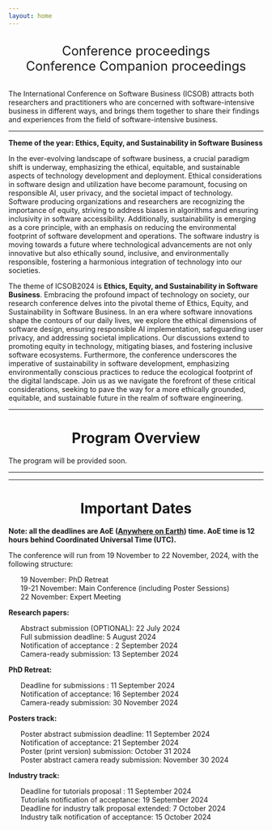 ```yaml
---
layout: home
---
```


<br/>

<div style="text-align:center">
<a href="https://link.springer.com/book/10.1007/978-3-031-20706-8" target="_blank" style="text-decoration: none; font-size:25px">Conference proceedings</a>
</div>

<div style="text-align:center">
<a href="https://ceur-ws.org/Vol-3316/" target="_blank" style="text-decoration: none; font-size:25px">Conference Companion proceedings</a>
</div>

<br>

The International Conference on Software Business (ICSOB) attracts both researchers and practitioners who are concerned with software-intensive business in different ways, and brings them together to share their findings and experiences from the field of software-intensive business.

<hr>

<b class="display-4" style="text-align: center;">Theme of the year: Ethics, Equity, and Sustainability in Software Business </b>

In the ever-evolving landscape of software business, a crucial paradigm shift is underway, emphasizing the ethical, equitable, and sustainable aspects of technology development and deployment. Ethical considerations in software design and utilization have become paramount, focusing on responsible AI, user privacy, and the societal impact of technology. Software producing organizations and researchers are recognizing the importance of equity, striving to address biases in algorithms and ensuring inclusivity in software accessibility. Additionally, sustainability is emerging as a core principle, with an emphasis on reducing the environmental footprint of software development and operations. The software industry is moving towards a future where technological advancements are not only innovative but also ethically sound, inclusive, and environmentally responsible, fostering a harmonious integration of technology into our societies.

The theme of ICSOB2024 is <b>Ethics, Equity, and Sustainability in Software Business</b>. Embracing the profound impact of technology on society, our research conference delves into the pivotal theme of Ethics, Equity, and Sustainability in Software Business. In an era where software innovations shape the contours of our daily lives, we explore the ethical dimensions of software design, ensuring responsible AI implementation, safeguarding user privacy, and addressing societal implications. Our discussions extend to promoting equity in technology, mitigating biases, and fostering inclusive software ecosystems. Furthermore, the conference underscores the imperative of sustainability in software development, emphasizing environmentally conscious practices to reduce the ecological footprint of the digital landscape. Join us as we navigate the forefront of these critical considerations, seeking to pave the way for a more ethically grounded, equitable, and sustainable future in the realm of software engineering.

<hr>
<h1 class="display-4" style="text-align: center;">
        Program Overview
    </h1>
<img src="/assets/images/Program123.png" alt="">

<br>
The program will be provided soon.
<hr>

<hr>

<div>
    <h1 class="display-4" style="text-align: center;">
        Important Dates
    </h1>
      <b>Note: all the deadlines are AoE (<b><a href="https://www.worldtimeserver.com/time-zones/aoe/#:~:text=Anywhere%20on%20Earth%20or%20AoE,the%20Pacific%20all%20year%20round." target="_blank">Anywhere on Earth</a></b>) time. AoE time is 12 hours behind Coordinated Universal Time (UTC).</b>
    <br>
    <p>The conference will run from 19 November to 22 November, 2024, with the following structure:
        <ul style="list-style: none;">
            <li>19 November: PhD Retreat</li>
            <li>19-21 November: Main Conference (including Poster Sessions)</li>
            <li>22 November: Expert Meeting</li>
        </ul>    
    </p>
    <p class="lead">
    <p><b>Research papers:</b>
    <ul style="list-style: none;">
    <li>Abstract submission (OPTIONAL): 22 July 2024</li>
    <li>Full submission deadline: 5 August 2024</li>
    <li>Notification of acceptance : 2 September 2024</li>
    <li>Camera-ready submission: 13 September 2024</li>
    </ul>
    </p>
    </p>
    <p><b>PhD Retreat:</b></p>
    <ul style="list-style: none;">
        <li>Deadline for submissions : 11 September 2024</li>
        <li>Notification of acceptance: 16 September 2024</li>
        <li>Camera-ready submission: 30 November 2024</li>
    </ul>
    <p><b>Posters track:</b></p>
    <ul style="list-style: none;">
        <li>Poster abstract submission deadline: 11 September 2024</li>
        <li>Notification of acceptance: 21 September 2024</li>
        <li>Poster (print version) submission: October 31 2024</li>
        <li>Poster abstract camera ready submission: November 30 2024</li>
    </ul>
        <p><b>Industry track:</b></p>
    <ul style="list-style: none;">
        <li>Deadline for tutorials proposal : 11 September 2024</li>
        <li>Tutorials notification of acceptance: 19 September 2024</li>
        <li>Deadline for industry talk proposal extended: 7 October 2024</li>
        <li>Industry talk notification of acceptance:  15 October 2024</li>
    </ul>
</div>
